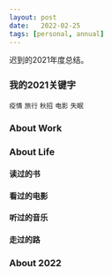 ```yaml
---
layout: post
date:   2022-02-25
tags: [personal, annual]
---
```


迟到的2021年度总结。

### 我的2021关键字

`疫情` `旅行` `秋招` `电影` `失眠`

### About Work



### About Life

#### 读过的书

#### 看过的电影

#### 听过的音乐

#### 走过的路

### About 2022



#### 

